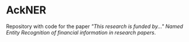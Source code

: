 # AckNER

Repository with code for the paper _"This research is funded by..." Named Entity Recognition of financial information in research papers_.
